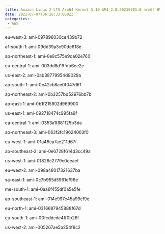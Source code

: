 ```yaml
---
title: Amazon Linux 2 LTS Arm64 Kernel 5.10 AMI 2.0.20210701.0 arm64 HVM gp2
date: 2021-07-07T06:28:33.000ZZ
categories:
 - AWS
---
```


eu-west-3: ami-097896030ce439b72

af-south-1: ami-09dd39a3c90de618e

ap-northeast-1: ami-0e8c575e9da02e760

eu-central-1: ami-003dd8d19fdb6ee2e

us-east-2: ami-0ab38779954d9029a

ap-south-1: ami-0e42cb8ae0f047d61

ap-northeast-2: ami-0b3257bd52976bb7b

ap-east-1: ami-0b1f215902d969900

us-east-1: ami-092718474c995fa9f

ca-central-1: ami-0353a1f881f25b3da

ap-northeast-3: ami-063f2fc19624003f0

eu-west-1: ami-01a48ea7ae211d67f

ap-southeast-2: ami-0e6728f614d3cc49a

us-west-1: ami-01828c2779c0ceaef

eu-west-2: ami-098a48017321637ba

sa-east-1: ami-0c7b955d5961cf96e

me-south-1: ami-0aa6f455df0a5e5fe

ap-southeast-1: ami-014e997c45a99cf9e

eu-north-1: ami-0316697945888f67d

eu-south-1: ami-00fcddedc4ff0b26f

us-west-2: ami-005267ae5b254f8c2


